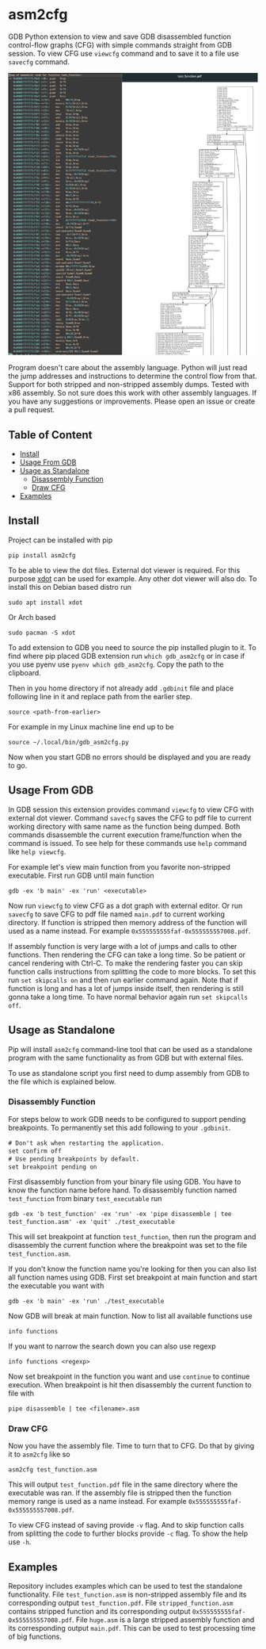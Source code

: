 # asm2cfg

GDB Python extension to view and save GDB disassembled function control-flow
graphs (CFG) with simple commands straight from GDB session. To view CFG use
`viewcfg` command and to save it to a file use `savecfg` command.

<p align="center">
  <img src="https://github.com/Kazhuu/asm2cfg/blob/main/images/example.png?raw=true" />
</p>

Program doesn't care about the assembly language. Python will just read the jump
addresses and instructions to determine the control flow from that. Support for
both stripped and non-stripped assembly dumps. Tested with x86 assembly. So not
sure does this work with other assembly languages. If you have any suggestions
or improvements. Please open an issue or create a pull request.

## Table of Content

<!-- vim-markdown-toc GFM -->

* [Install](#install)
* [Usage From GDB](#usage-from-gdb)
* [Usage as Standalone](#usage-as-standalone)
  * [Disassembly Function](#disassembly-function)
  * [Draw CFG](#draw-cfg)
* [Examples](#examples)

<!-- vim-markdown-toc -->

## Install

Project can be installed with pip

```
pip install asm2cfg
```

To be able to view the dot files. External dot viewer is required. For this
purpose [xdot](https://pypi.org/project/xdot/) can be used for example. Any
other dot viewer will also do. To install this on Debian based distro run

```
sudo apt install xdot
```

Or Arch based

```
sudo pacman -S xdot
```

To add extension to GDB you need to source the pip installed plugin to it. To
find where pip placed GDB extension run `which gdb_asm2cfg` or in case if you
use pyenv use `pyenv which gdb_asm2cfg`. Copy the path to the clipboard.

Then in you home directory if not already add `.gdbinit` file
and place following line in it and replace path from the earlier step.

```
source <path-from-earlier>
```

For example in my Linux machine line end up to be

```
source ~/.local/bin/gdb_asm2cfg.py
```

Now when you start GDB no errors should be displayed and you are ready to go.

## Usage From GDB

In GDB session this extension provides command `viewcfg` to view CFG with
external dot viewer. Command `savecfg` saves the CFG to pdf file to current
working directory with same name as the function being dumped. Both commands
disassemble the current execution frame/function when the command is issued. To
see help for these commands use `help` command like `help viewcfg`.

For example let's view main function from you favorite non-stripped executable.
First run GDB until main function

```
gdb -ex 'b main' -ex 'run' <executable>
```

Now run `viewcfg` to view CFG as a dot graph with external editor. Or run `savecfg`
to save CFG to pdf file named `main.pdf` to current working directory. If
function is stripped then memory address of the function will used as a name
instead. For example `0x555555555faf-0x555555557008.pdf`.

If assembly function is very large with a lot of jumps and calls to other
functions. Then rendering the CFG can take a long time. So be patient or cancel
rendering with Ctrl-C. To make the rendering faster you can skip function calls
instructions from splitting the code to more blocks. To set this run `set
skipcalls on` and then run earlier command again. Note that if function is long
and has a lot of jumps inside itself, then rendering is still gonna take a long
time. To have normal behavior again run `set skipcalls off`.

## Usage as Standalone

Pip will install `asm2cfg` command-line tool that can be used as a standalone
program with the same functionality as from GDB but with external files.

To use as standalone script you first need to dump assembly from GDB to the file
which is explained below.

### Disassembly Function

For steps below to work GDB needs to be configured to support pending
breakpoints. To permanently set this add following to your `.gdbinit`.

```
# Don't ask when restarting the application.
set confirm off
# Use pending breakpoints by default.
set breakpoint pending on
```

First disassembly function from your binary file using GDB. You have to know the
function name before hand. To disassembly function named `test_function` from
binary `test_executable` run

```
gdb -ex 'b test_function' -ex 'run' -ex 'pipe disassemble | tee test_function.asm' -ex 'quit' ./test_executable
```

This will set breakpoint at function `test_function`, then
run the program and disassembly the current function where the breakpoint was
set to the file `test_function.asm`.

If you don't know the function name you're looking for then you can also list
all function names using GDB. First set breakpoint at main function and start
the executable you want with

```
gdb -ex 'b main' -ex 'run' ./test_executable
```

Now GDB will break at main function. Now to list all available functions use

```
info functions
```

If you want to narrow the search down you can also use regexp

```
info functions <regexp>
```

Now set breakpoint in the function you want and use `continue` to continue
execution. When breakpoint is hit then disassembly the current function to file
with

```
pipe disassemble | tee <filename>.asm
```

### Draw CFG

Now you have the assembly file. Time to turn that to CFG. Do that by giving it
to `asm2cfg` like so

```
asm2cfg test_function.asm
```

This will output `test_function.pdf` file in the same directory where the
executable was ran. If the assembly file is stripped then the function memory
range is used as a name instead. For example
`0x555555555faf-0x555555557008.pdf`.

To view CFG instead of saving provide `-v` flag. And to skip function calls from
splitting the code to further blocks provide `-c` flag. To show the help use
`-h`.

## Examples

Repository includes examples which can be used to test the standalone
functionality. File `test_function.asm` is non-stripped assembly file and its
corresponding output `test_function.pdf`. File `stripped_function.asm` contains
stripped function and its corresponding output
`0x555555555faf-0x555555557008.pdf`. File `huge.asm` is a large stripped
assembly function and its corresponding output `main.pdf`. This can be used to
test processing time of big functions.
